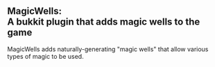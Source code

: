 MagicWells:    
A bukkit plugin that adds magic wells to the game
---
MagicWells adds naturally-generating "magic wells"
that allow various types of magic to be used.